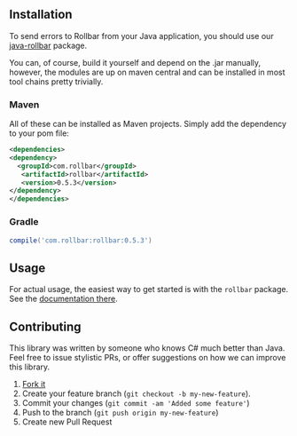 ## Installation

To send errors to Rollbar from your Java application, you should use our <a href="https://github.com/rollbar/rollbar-java" target="_blank" rel="noopener">java-rollbar</a> package. 

You can, of course, build it yourself and depend on the .jar manually, however, the modules are up on maven central and can be installed in most tool chains pretty trivially. 

### Maven

All of these can be installed as Maven projects. Simply add the dependency to your pom file:

```xml
<dependencies>
<dependency>
  <groupId>com.rollbar</groupId>
   <artifactId>rollbar</artifactId>
   <version>0.5.3</version>
</dependency>
</dependencies>
```

### Gradle

```groovy
compile('com.rollbar:rollbar:0.5.3')
```

## Usage

For actual usage, the easiest way to get started is with the `rollbar` package. See the <a href="https://github.com/rollbar/rollbar-java/tree/master/rollbar" target="_blank" rel="noopener">documentation there</a>.

## Contributing

This library was written by someone who knows C# much better than Java. Feel free to issue stylistic PRs, or offer
suggestions on how we can improve this library.

1. <a href="https://github.com/rollbar/rollbar-java" target="_blank" rel="noopener">Fork it</a>
2. Create your feature branch (```git checkout -b my-new-feature```).
3. Commit your changes (```git commit -am 'Added some feature'```)
4. Push to the branch (```git push origin my-new-feature```)
5. Create new Pull Request

